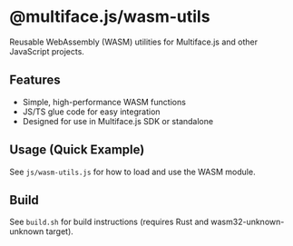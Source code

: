 # @multiface.js/wasm-utils

Reusable WebAssembly (WASM) utilities for Multiface.js and other JavaScript projects.

## Features
- Simple, high-performance WASM functions
- JS/TS glue code for easy integration
- Designed for use in Multiface.js SDK or standalone

## Usage (Quick Example)
See `js/wasm-utils.js` for how to load and use the WASM module.

## Build
See `build.sh` for build instructions (requires Rust and wasm32-unknown-unknown target).
